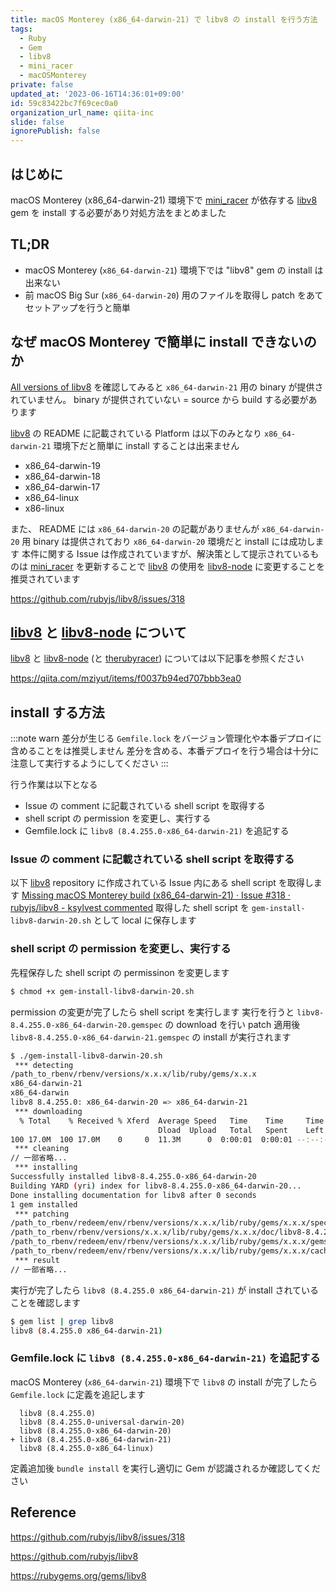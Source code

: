 ```yaml
---
title: macOS Monterey (x86_64-darwin-21) で libv8 の install を行う方法
tags:
  - Ruby
  - Gem
  - libv8
  - mini_racer
  - macOSMonterey
private: false
updated_at: '2023-06-16T14:36:01+09:00'
id: 59c83422bc7f69cec0a0
organization_url_name: qiita-inc
slide: false
ignorePublish: false
---
```


## はじめに

macOS Monterey (x86_64-darwin-21) 環境下で [mini_racer] が依存する [libv8] gem を install する必要があり対処方法をまとめました

## TL;DR

- macOS Monterey (`x86_64-darwin-21`) 環境下では "libv8" gem の install は出来ない
- 前 macOS Big Sur (`x86_64-darwin-20`) 用のファイルを取得し patch をあてセットアップを行うと簡単

## なぜ macOS Monterey で簡単に install できないのか

[All versions of libv8] を確認してみると `x86_64-darwin-21` 用の binary が提供されていません。
binary が提供されていない = source から build する必要があります

[libv8] の README に記載されている Platform は以下のみとなり `x86_64-darwin-21` 環境下だと簡単に install することは出来ません

- x86_64-darwin-19
- x86_64-darwin-18
- x86_64-darwin-17
- x86_64-linux
- x86-linux

また、 README には `x86_64-darwin-20` の記載がありませんが `x86_64-darwin-20` 用 binary は提供されており `x86_64-darwin-20` 環境だと install には成功します
本件に関する Issue は作成されていますが、解決策として提示されているものは [mini_racer] を更新することで [libv8] の使用を [libv8-node] に変更することを推奨されています

https://github.com/rubyjs/libv8/issues/318

## [libv8] と [libv8-node] について

[libv8] と [libv8-node] (と [therubyracer]) については以下記事を参照ください

https://qiita.com/mziyut/items/f0037b94ed707bbb3ea0

## install する方法

:::note warn
差分が生じる `Gemfile.lock` をバージョン管理化や本番デプロイに含めることをは推奨しません
差分を含める、本番デプロイを行う場合は十分に注意して実行するようにしてください
:::

行う作業は以下となる

- Issue の comment に記載されている shell script を取得する
- shell script の permission を変更し、実行する
- Gemfile.lock に `libv8 (8.4.255.0-x86_64-darwin-21)` を追記する

### Issue の comment に記載されている shell script を取得する

以下 [libv8] repository に作成されている Issue 内にある shell script を取得します
[Missing macOS Monterey build (x86_64-darwin-21) · Issue #318 · rubyjs/libv8 - ksylvest commented](https://github.com/rubyjs/libv8/issues/318#issuecomment-956466977)
取得した shell script を `gem-install-libv8-darwin-20.sh` として local に保存します

### shell script の permission を変更し、実行する

先程保存した shell script の permissinon を変更します

```sh
$ chmod +x gem-install-libv8-darwin-20.sh
```

permission の変更が完了したら shell script を実行します
実行を行うと `libv8-8.4.255.0-x86_64-darwin-20.gemspec` の download を行い patch 適用後 `libv8-8.4.255.0-x86_64-darwin-21.gemspec` の install が実行されます

```sh
$ ./gem-install-libv8-darwin-20.sh
 *** detecting
/path_to_rbenv/rbenv/versions/x.x.x/lib/ruby/gems/x.x.x
x86_64-darwin-21
x86_64-darwin
libv8 8.4.255.0: x86_64-darwin-20 => x86_64-darwin-21
 *** downloading
  % Total    % Received % Xferd  Average Speed   Time    Time     Time  Current
                                 Dload  Upload   Total   Spent    Left  Speed
100 17.0M  100 17.0M    0     0  11.3M      0  0:00:01  0:00:01 --:--:-- 11.3M
 *** cleaning
// 一部省略...
 *** installing
Successfully installed libv8-8.4.255.0-x86_64-darwin-20
Building YARD (yri) index for libv8-8.4.255.0-x86_64-darwin-20...
Done installing documentation for libv8 after 0 seconds
1 gem installed
 *** patching
/path_to_rbenv/redeem/env/rbenv/versions/x.x.x/lib/ruby/gems/x.x.x/specifications/libv8-8.4.255.0-x86_64-darwin-20.gemspec -> /path_to_rbenv/rbenv/versions/x.x.x/lib/ruby/gems/x.x.x/specifications/libv8-8.4.255.0-x86_64-darwin-21.gemspec
/path_to_rbenv/rbenv/versions/x.x.x/lib/ruby/gems/x.x.x/doc/libv8-8.4.255.0-x86_64-darwin-20 -> /path_to_rbenv/redeem/env/rbenv/versions/x.x.x/lib/ruby/gems/x.x.x/doc/libv8-8.4.255.0-x86_64-darwin-21
/path_to_rbenv/redeem/env/rbenv/versions/x.x.x/lib/ruby/gems/x.x.x/gems/libv8-8.4.255.0-x86_64-darwin-20 -> /path_to_rbenv/redeem/env/rbenv/versions/x.x.x/lib/ruby/gems/x.x.x/gems/libv8-8.4.255.0-x86_64-darwin-21
/path_to_rbenv/redeem/env/rbenv/versions/x.x.x/lib/ruby/gems/x.x.x/cache/libv8-8.4.255.0-x86_64-darwin-20.gem -> /path_to_rbenv/redeem/env/rbenv/versions/x.x.x/lib/ruby/gems/x.x.x/cache/libv8-8.4.255.0-x86_64-darwin-21.gem
 *** result
// 一部省略...
```

実行が完了したら `libv8 (8.4.255.0 x86_64-darwin-21)` が install されていることを確認します

```sh
$ gem list | grep libv8
libv8 (8.4.255.0 x86_64-darwin-21)
```

### Gemfile.lock に `libv8 (8.4.255.0-x86_64-darwin-21)` を追記する

macOS Monterey (`x86_64-darwin-21`) 環境下で `libv8` の install が完了したら `Gemfile.lock` に定義を追記します

```diff_ruby
  libv8 (8.4.255.0)
  libv8 (8.4.255.0-universal-darwin-20)
  libv8 (8.4.255.0-x86_64-darwin-20)
+ libv8 (8.4.255.0-x86_64-darwin-21)
  libv8 (8.4.255.0-x86_64-linux)
```

定義追加後 `bundle install` を実行し適切に Gem が認識されるか確認してください

## Reference

https://github.com/rubyjs/libv8/issues/318

https://github.com/rubyjs/libv8

https://rubygems.org/gems/libv8

[All versions of libv8]: https://rubygems.org/gems/libv8/versions
[mini_racer]: https://rubygems.org/gems/mini_racer
[libv8]: https://rubygems.org/gems/libv8
[libv8-node]: https://rubygems.org/gems/libv8-node
[therubyracer]: https://rubygems.org/gems/therubyracer
